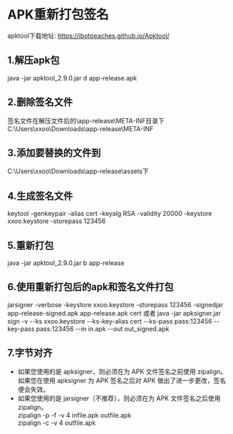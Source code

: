 # APK重新打包签名
apktool下载地址:
https://ibotpeaches.github.io/Apktool/
## 1.解压apk包
java -jar apktool_2.9.0.jar d app-release.apk
## 2.删除签名文件
签名文件在解压文件后的\app-release\META-INF目录下 C:\Users\xxoo\Downloads\app-release\META-INF
## 3.添加要替换的文件到
C:\Users\xxoo\Downloads\app-release\assets下
## 4.生成签名文件
keytool -genkeypair -alias cert -keyalg RSA -validity 20000 -keystore xxoo.keystore -storepass 123456
## 5.重新打包
java -jar apktool_2.9.0.jar b app-release
## 6.使用重新打包后的apk和签名文件打包
jarsigner -verbose -keystore xxoo.keystore -storepass 123456 -signedjar app-release-signed.apk app-release.apk cert
或者
java -jar apksigner.jar sign -v --ks xxoo.keystore --ks-key-alias cert --ks-pass pass:123456 --key-pass pass:123456 --in in.apk --out out_signed.apk
## 7.字节对齐
* 如果您使用的是 apksigner，则必须在为 APK 文件签名之前使用 zipalign。如果您在使用 apksigner 为 APK 签名之后对 APK 做出了进一步更改，签名便会失效。
* 如果您使用的是 jarsigner（不推荐），则必须在为 APK 文件签名之后使用 zipalign。  
zipalign -p -f -v 4 infile.apk outfile.apk  
zipalign -c -v 4 outfile.apk

